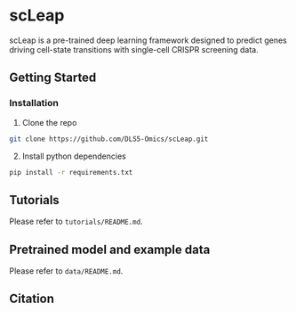 # scLeap

scLeap is a pre-trained deep learning framework designed to predict genes driving cell-state transitions with single-cell CRISPR screening data.

## Getting Started

### Installation

1. Clone the repo

```sh
git clone https://github.com/DLS5-Omics/scLeap.git
```

2. Install python dependencies

```sh
pip install -r requirements.txt
```

## Tutorials

Please refer to `tutorials/README.md`. 

## Pretrained model and example data

Please refer to `data/README.md`. 


## Citation

